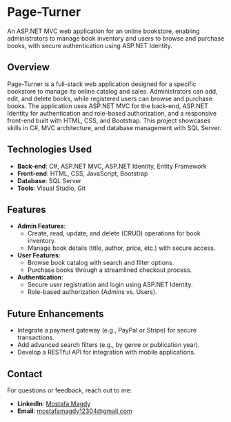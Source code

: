 # Page-Turner

An ASP.NET MVC web application for an online bookstore, enabling administrators to manage book inventory and users to browse and purchase books, with secure authentication using ASP.NET Identity.

## Overview

Page-Turner is a full-stack web application designed for a specific bookstore to manage its online catalog and sales. Administrators can add, edit, and delete books, while registered users can browse and purchase books. The application uses ASP.NET MVC for the back-end, ASP.NET Identity for authentication and role-based authorization, and a responsive front-end built with HTML, CSS, and Bootstrap. This project showcases skills in C#, MVC architecture, and database management with SQL Server.

## Technologies Used

- **Back-end**: C#, ASP.NET MVC, ASP.NET Identity, Entity Framework
- **Front-end**: HTML, CSS, JavaScript, Bootstrap
- **Database**: SQL Server
- **Tools**: Visual Studio, Git

## Features

- **Admin Features**:
  - Create, read, update, and delete (CRUD) operations for book inventory.
  - Manage book details (title, author, price, etc.) with secure access.
- **User Features**:
  - Browse book catalog with search and filter options.
  - Purchase books through a streamlined checkout process.
- **Authentication**:
  - Secure user registration and login using ASP.NET Identity.
  - Role-based authorization (Admins vs. Users).

## Future Enhancements

- Integrate a payment gateway (e.g., PayPal or Stripe) for secure transactions.
- Add advanced search filters (e.g., by genre or publication year).
- Develop a RESTful API for integration with mobile applications.

## Contact

For questions or feedback, reach out to me:
- **LinkedIn**: [Mostafa Magdy](https://www.linkedin.com/in/mostafa-magdy-66b122240/)
- **Email**: mostafamagdy12304@gmail.com
